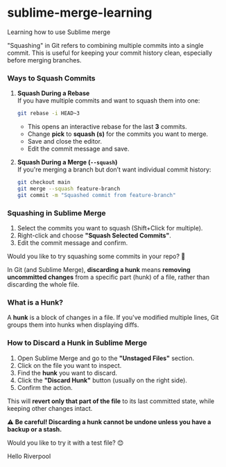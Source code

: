 # sublime-merge-learning
Learning how to use Sublime merge


"Squashing" in Git refers to combining multiple commits into a single commit. This is useful for keeping your commit history clean, especially before merging branches.

### **Ways to Squash Commits**
1. **Squash During a Rebase**  
   If you have multiple commits and want to squash them into one:  
   ```sh
   git rebase -i HEAD~3
   ```
   - This opens an interactive rebase for the last **3** commits.
   - Change **pick** to **squash (s)** for the commits you want to merge.
   - Save and close the editor.
   - Edit the commit message and save.

2. **Squash During a Merge (`--squash`)**  
   If you're merging a branch but don’t want individual commit history:  
   ```sh
   git checkout main
   git merge --squash feature-branch
   git commit -m "Squashed commit from feature-branch"
   ```

### **Squashing in Sublime Merge**
1. Select the commits you want to squash (Shift+Click for multiple).
2. Right-click and choose **"Squash Selected Commits"**.
3. Edit the commit message and confirm.

Would you like to try squashing some commits in your repo? 🚀

In Git (and Sublime Merge), **discarding a hunk** means **removing uncommitted changes** from a specific part (hunk) of a file, rather than discarding the whole file.  

### **What is a Hunk?**  
A **hunk** is a block of changes in a file. If you've modified multiple lines, Git groups them into hunks when displaying diffs.  

### **How to Discard a Hunk in Sublime Merge**  
1. Open Sublime Merge and go to the **"Unstaged Files"** section.  
2. Click on the file you want to inspect.  
3. Find the **hunk** you want to discard.  
4. Click the **"Discard Hunk"** button (usually on the right side).  
5. Confirm the action.  

This will **revert only that part of the file** to its last committed state, while keeping other changes intact.  

⚠️ **Be careful! Discarding a hunk cannot be undone unless you have a backup or a stash.**  

Would you like to try it with a test file? 😊

Hello Riverpool
